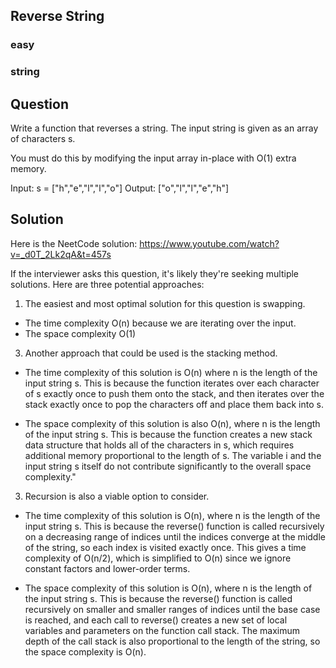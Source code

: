 ## Reverse String
### easy 
### string 

## Question
Write a function that reverses a string. The input string is given as an array of characters s.

You must do this by modifying the input array in-place with O(1) extra memory.

Input: s = ["h","e","l","l","o"]
Output: ["o","l","l","e","h"]

## Solution
Here is the NeetCode solution: https://www.youtube.com/watch?v=_d0T_2Lk2qA&t=457s

If the interviewer asks this question, it's likely they're seeking multiple solutions. Here are three potential approaches:

1) The easiest and most optimal solution for this question is swapping.
* The time complexity O(n) because we are iterating over the input. 
* The space complexity O(1)
3) Another approach that could be used is the stacking method.

 * The time complexity of this solution is O(n) where n is the length of the input string s. This is because the function iterates over each character of s exactly once to push them onto the stack, and then iterates over the stack exactly once to pop the characters off and place them back into s.

* The space complexity of this solution is also O(n), where n is the length of the input string s. This is because the function creates a new stack data structure that holds all of the characters in s, which requires additional memory proportional to the length of s. The variable i and the input string s itself do not contribute significantly to the overall space complexity."

3) Recursion is also a viable option to consider.

* The time complexity of this solution is O(n), where n is the length of the input string s. This is because the reverse() function is called recursively on a decreasing range of indices until the indices converge at the middle of the string, so each index is visited exactly once. This gives a time complexity of O(n/2), which is simplified to O(n) since we ignore constant factors and lower-order terms.

* The space complexity of this solution is O(n), where n is the length of the input string s. This is because the reverse() function is called recursively on smaller and smaller ranges of indices until the base case is reached, and each call to reverse() creates a new set of local variables and parameters on the function call stack. The maximum depth of the call stack is also proportional to the length of the string, so the space complexity is O(n).
